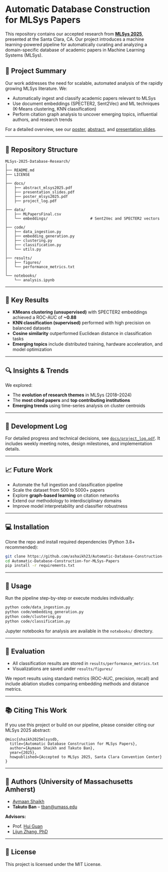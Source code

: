 # Automatic Database Construction for MLSys Papers

This repository contains our accepted research from [**MLSys 2025**](https://mlsys.org/Conferences/2025), presented at the Santa Clara, CA. Our project introduces a machine learning-powered pipeline for automatically curating and analyzing a domain-specific database of academic papers in Machine Learning Systems (MLSys).

## 📄 Project Summary

Our work addresses the need for scalable, automated analysis of the rapidly growing MLSys literature. We:

- Automatically ingest and classify academic papers relevant to MLSys
- Use document embeddings (SPECTER2, Sent2Vec) and ML techniques (K-Means clustering, KNN classification)
- Perform citation graph analysis to uncover emerging topics, influential authors, and research trends

For a detailed overview, see our [poster](docs/MLSys_Poster_Automatic_Database_Construction_for_MLsys.pdf), [abstract](docs/abstract_mlsys2025.pdf), and [presentation slides](docs/presentation_slides.pdf).

---

## 📁 Repository Structure

```
MLSys-2025-Database-Research/
│
├── README.md
├── LICENSE
│
├── docs/
│   ├── abstract_mlsys2025.pdf
│   ├── presentation_slides.pdf
│   ├── poster_mlsys2025.pdf
│   ├── project_log.pdf
│
├── data/
│   ├── MLPapersFinal.csv
│   └── embeddings/                   # Sent2Vec and SPECTER2 vectors
│
├── code/
│   ├── data_ingestion.py
│   ├── embedding_generation.py
│   ├── clustering.py
│   ├── classification.py
│   └── utils.py
│
├── results/
│   ├── figures/
│   └── performance_metrics.txt
│
└── notebooks/
    └── analysis.ipynb
```

---

## 🧠 Key Results

- **KMeans clustering (unsupervised)** with SPECTER2 embeddings achieved a ROC-AUC of **~0.88**
- **KNN classification (supervised)** performed with high precision on balanced datasets
- **Cosine similarity** outperformed Euclidean distance in classification tasks
- **Emerging topics** include distributed training, hardware acceleration, and model optimization

---

## 🔍 Insights & Trends

We explored:
- The **evolution of research themes** in MLSys (2018–2024)
- The **most cited papers** and **top contributing institutions**
- **Emerging trends** using time-series analysis on cluster centroids

---

## 🧾 Development Log

For detailed progress and technical decisions, see [`docs/project_log.pdf`](docs/project_log.pdf). It includes weekly meeting notes, design milestones, and implementation details.

---

## 📈 Future Work

- Automate the full ingestion and classification pipeline
- Scale the dataset from 500 to 5000+ papers
- Explore **graph-based learning** on citation networks
- Extend our methodology to interdisciplinary domains
- Improve model interpretability and classifier robustness

---

## 💻 Installation

Clone the repo and install required dependencies (Python 3.8+ recommended):

```bash
git clone https://github.com/ashaikh23/Automatic-Database-Construction-for-MLSys-Papers.git
cd Automatic-Database-Construction-for-MLSys-Papers
pip install -r requirements.txt
```

---

## 🚀 Usage

Run the pipeline step-by-step or execute modules individually:

```bash
python code/data_ingestion.py
python code/embedding_generation.py
python code/clustering.py
python code/classification.py
```

Jupyter notebooks for analysis are available in the `notebooks/` directory.

---

## 🧪 Evaluation

- All classification results are stored in `results/performance_metrics.txt`
- Visualizations are saved under `results/figures/`

We report results using standard metrics (ROC-AUC, precision, recall) and include ablation studies comparing embedding methods and distance metrics.

---

## 📚 Citing This Work

If you use this project or build on our pipeline, please consider citing our MLSys 2025 abstract:

```
@misc{shaikh2025mlsysdb,
  title={Automatic Database Construction for MLSys Papers},
  author={Aymaan Shaikh and Takuto Ban},
  year={2025},
  howpublished={Accepted to MLSys 2025, Santa Clara Convention Center}
}
```

---

## 👥 Authors (University of Massachusetts Amherst)

- [Aymaan Shaikh](https://ashaikh23.github.io/)
- **Takuto Ban** – [tban@umass.edu](mailto:tban@umass.edu)

**Advisors:**
- Prof. [Hui Guan](https://guanh01.github.io/)
- [Lijun Zhang, PhD](https://zhanglijun95.github.io/)

---

## 📜 License

This project is licensed under the MIT License.
